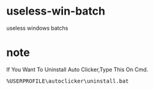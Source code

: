 # useless-win-batch
useless windows batchs
# note
If You Want To Uninstall Auto Clicker,Type This On Cmd.
<pre>%USERPROFILE\autoclicker\uninstall.bat</pre>
